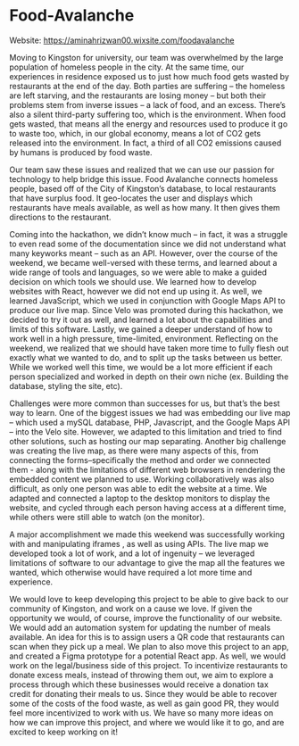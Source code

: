 # Food-Avalanche

Website: https://aminahrizwan00.wixsite.com/foodavalanche

Moving to Kingston for university, our team was overwhelmed by the large population of homeless people in the city. At the same time, our experiences in residence 
exposed us to just how much food gets wasted by restaurants at the end of the day. Both parties are suffering – the homeless are left starving, and the restaurants 
are losing money – but both their problems stem from inverse issues – a lack of food, and an excess. There’s also a silent third-party suffering too, which is the 
environment. When food gets wasted, that means all the energy and resources used to produce it go to waste too, which, in our global economy, means a lot of CO2 gets 
released into the environment. In fact, a third of all CO2 emissions caused by humans is produced by food waste. 

Our team saw these issues and realized that we can use our passion for technology to help bridge this issue. Food Avalanche connects homeless people, based off of the 
City of Kingston’s database, to local restaurants that have surplus food. It geo-locates the user and displays which restaurants have meals available, as well as how 
many. It then gives them directions to the restaurant.

Coming into the hackathon, we didn’t know much – in fact, it was a struggle to even read some of the documentation since we did not understand what many keyworks 
meant – such as an API. However, over the course of the weekend, we became well-versed with these terms, and learned about a wide range of tools and languages, so 
we were able to make a guided decision on which tools we should use. We learned how to develop websites with React, however we did not end up using it. As well, we 
learned JavaScript, which we used in conjunction with Google Maps API to produce our live map. Since Velo was promoted during this hackathon, we decided to try it out 
as well, and learned a lot about the capabilities and limits of this software. Lastly, we gained a deeper understand of how to work well in a high pressure, 
time-limited, environment. Reflecting on the weekend, we realized that we should have taken more time to fully flesh out exactly what we wanted to do, and to split up 
the tasks between us better. While we worked well this time, we would be a lot more efficient if each person specialized and worked in depth on their own niche 
(ex. Building the database, styling the site, etc).

Challenges were more common than successes for us, but that’s the best way to learn. One of the biggest issues we had was embedding our live map – which used a mySQL 
database, PHP, Javascript, and the Google Maps API – into the Velo site. However, we adapted to this limitation and tried to find other solutions, such as hosting our 
map separating. Another big challenge was creating the live map, as there were many aspects of this, from connecting the forms–specifically the method and order we 
connected them -  along with the limitations of different web browsers in rendering the embedded content we planned to use. Working collaboratively was also difficult, 
as only one person was able to edit the website at a time. We adapted and connected a laptop to the desktop monitors to display the website, and cycled through each 
person having access at a different time, while others were still able to watch (on the monitor).

A major accomplishment we made this weekend was successfully working with and manipulating iframes , as well as using APIs. The live map we developed took a lot of 
work, and a lot of ingenuity – we leveraged limitations of software to our advantage to give the map all the features we wanted, which otherwise would have required
a lot more time and experience.

We would love to keep developing this project to be able to give back to our community of Kingston, and work on a cause we love. If given the opportunity we would, 
of course, improve the functionality of our website. We would add an automation system for updating the number of meals available. An idea for this is to assign 
users a QR code that restaurants can scan when they pick up a meal. We plan to also move this project to an app, and created a Figma prototype for a potential 
React app. As well, we would work on the legal/business side of this project. To incentivize restaurants to donate excess meals, instead of throwing them out, 
we aim to explore a process through which these businesses would receive a donation tax credit for donating their meals to us. Since they would be able to recover 
some of the costs of the food waste, as well as gain good PR, they would feel more incentivized to work with us. We have so many more ideas on how we can improve 
this project, and where we would like it to go, and are excited to keep working on it!
